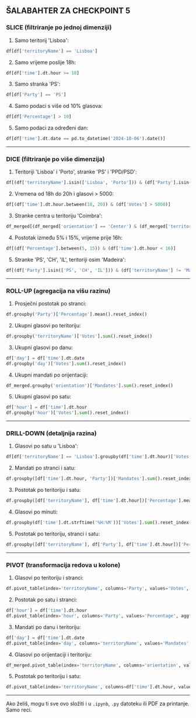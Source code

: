 ŠALABAHTER ZA CHECKPOINT 5
---

### SLICE (filtriranje po jednoj dimenziji)

1. Samo teritorij 'Lisboa':

```python
df[df['territoryName'] == 'Lisboa']
```

2. Samo vrijeme poslije 18h:

```python
df[df['time'].dt.hour >= 18]
```

3. Samo stranka 'PS':

```python
df[df['Party'] == 'PS']
```

4. Samo podaci s više od 10% glasova:

```python
df[df['Percentage'] > 10]
```

5. Samo podaci za određeni dan:

```python
df[df['time'].dt.date == pd.to_datetime('2024-10-06').date()]
```

---

### DICE (filtriranje po više dimenzija)

1. Teritoriji 'Lisboa' i 'Porto', stranke 'PS' i 'PPD/PSD':

```python
df[(df['territoryName'].isin(['Lisboa', 'Porto'])) & (df['Party'].isin(['PS', 'PPD/PSD']))]
```

2. Vremena od 18h do 20h i glasovi > 5000:

```python
df[(df['time'].dt.hour.between(18, 20)) & (df['Votes'] > 5000)]
```

3. Stranke centra u teritoriju 'Coimbra':

```python
df_merged[(df_merged['orientation'] == 'Center') & (df_merged['territoryName'] == 'Coimbra')]
```

4. Postotak između 5% i 15%, vrijeme prije 16h:

```python
df[(df['Percentage'].between(5, 15)) & (df['time'].dt.hour < 16)]
```

5. Stranke 'PS', 'CH', 'IL', teritoriji osim 'Madeira':

```python
df[(df['Party'].isin(['PS', 'CH', 'IL'])) & (df['territoryName'] != 'Madeira')]
```

---

### ROLL-UP (agregacija na višu razinu)

1. Prosječni postotak po stranci:

```python
df.groupby('Party')['Percentage'].mean().reset_index()
```

2. Ukupni glasovi po teritoriju:

```python
df.groupby('territoryName')['Votes'].sum().reset_index()
```

3. Ukupni glasovi po danu:

```python
df['day'] = df['time'].dt.date  
df.groupby('day')['Votes'].sum().reset_index()
```

4. Ukupni mandati po orijentaciji:

```python
df_merged.groupby('orientation')['Mandates'].sum().reset_index()
```

5. Ukupni glasovi po satu:

```python
df['hour'] = df['time'].dt.hour  
df.groupby('hour')['Votes'].sum().reset_index()
```

---

### DRILL-DOWN (detaljnija razina)

1. Glasovi po satu u 'Lisboa':

```python
df[df['territoryName'] == 'Lisboa'].groupby(df['time'].dt.hour)['Votes'].sum().reset_index()
```

2. Mandati po stranci i satu:

```python
df.groupby([df['time'].dt.hour, 'Party'])['Mandates'].sum().reset_index()
```

3. Postotak po teritoriju i satu:

```python
df.groupby([df['territoryName'], df['time'].dt.hour])['Percentage'].mean().reset_index()
```

4. Glasovi po minuti:

```python
df.groupby(df['time'].dt.strftime('%H:%M'))['Votes'].sum().reset_index()
```

5. Postotak po teritoriju, stranci i satu:

```python
df.groupby([df['territoryName'], df['Party'], df['time'].dt.hour])['Percentage'].mean().reset_index()
```

---

### PIVOT (transformacija redova u kolone)

1. Glasovi po teritoriju i stranci:

```python
df.pivot_table(index='territoryName', columns='Party', values='Votes', aggfunc='sum').fillna(0)
```

2. Postotak po satu i stranci:

```python
df['hour'] = df['time'].dt.hour  
df.pivot_table(index='hour', columns='Party', values='Percentage', aggfunc='mean').fillna(0)
```

3. Mandati po danu i teritoriju:

```python
df['day'] = df['time'].dt.date  
df.pivot_table(index='day', columns='territoryName', values='Mandates', aggfunc='sum').fillna(0)
```

4. Glasovi po orijentaciji i teritoriju:

```python
df_merged.pivot_table(index='territoryName', columns='orientation', values='Votes', aggfunc='sum').fillna(0)
```

5. Postotak po teritoriju i satu:

```python
df.pivot_table(index='territoryName', columns=df['time'].dt.hour, values='Percentage', aggfunc='mean').fillna(0)
```

---

Ako želiš, mogu ti sve ovo složiti i u `.ipynb`, `.py` datoteku ili PDF za printanje. Samo reci.
